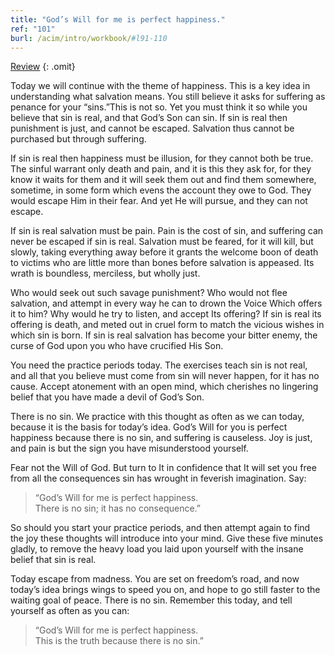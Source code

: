 ```yaml
---
title: "God’s Will for me is perfect happiness."
ref: "101"
burl: /acim/intro/workbook/#l91-110
---
```


<a class="hide-review" href="/workbook/l116/#l101">Review</a>
{: .omit}

Today we will continue with the theme of happiness. This is a key idea
in understanding what salvation means. You still believe it asks for
suffering as penance for your “sins.”This is not so. Yet you must think
it so while you believe that sin is real, and that God’s Son can sin. If
sin is real then punishment is just, and cannot be escaped. Salvation
thus cannot be purchased but through suffering.

If sin is real then happiness must be illusion, for they cannot both be
true. The sinful warrant only death and pain, and it is this they ask
for, for they know it waits for them and it will seek them out and find
them somewhere, sometime, in some form which evens the account they owe
to God. They would escape Him in their fear. And yet He will pursue, and
they can not escape.

If sin is real salvation must be pain. Pain is the cost of sin, and
suffering can never be escaped if sin is real. Salvation must be feared,
for it will kill, but slowly, taking everything away before it grants
the welcome boon of death to victims who are little more than bones
before salvation is appeased. Its wrath is boundless, merciless, but
wholly just.

Who would seek out such savage punishment? Who would not flee salvation,
and attempt in every way he can to drown the Voice Which offers it to
him? Why would he try to listen, and accept Its offering? If sin is real
its offering is death, and meted out in cruel form to match the vicious
wishes in which sin is born. If sin is real salvation has become your
bitter enemy, the curse of God upon you who have crucified His Son.

You need the practice periods today. The exercises teach sin is not
real, and all that you believe must come from sin will never happen, for
it has no cause. Accept atonement with an open mind, which cherishes no
lingering belief that you have made a devil of God’s Son.

There is no sin. We practice with this thought as often as we can today,
because it is the basis for today’s idea. God’s Will for you is perfect
happiness because there is no sin, and suffering is causeless.
Joy is just, and pain is but the sign you have misunderstood yourself.

Fear not the Will of God. But turn to It in confidence that It will set
you free from all the consequences sin has wrought in
feverish imagination. Say:

> “God’s Will for me is perfect happiness.<br/>
> There is no sin; it has no consequence.”

So should you start your practice periods, and then attempt again to
find the joy these thoughts will introduce into your mind. Give these
five minutes gladly, to remove the heavy load you laid upon yourself
with the insane belief that sin is real.

Today escape from madness. You are set on freedom’s road, and now today’s
idea brings wings to speed you on, and hope to go still faster to the
waiting goal of peace. There is no sin. Remember this today, and tell
yourself as often as you can:

> “God’s Will for me is perfect happiness.<br/>
> This is the truth because there is no sin.”


